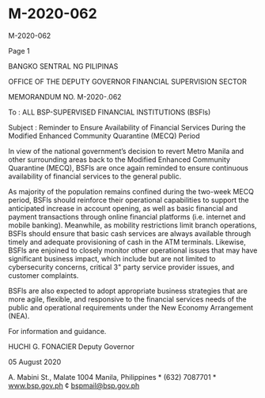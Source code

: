 # M-2020-062

M-2020-062

Page 1

BANGKO SENTRAL NG PILIPINAS

OFFICE OF THE DEPUTY GOVERNOR FINANCIAL SUPERVISION SECTOR

MEMORANDUM NO. M-2020-.062

To : ALL BSP-SUPERVISED FINANCIAL INSTITUTIONS (BSFls)

Subject : Reminder to Ensure Availability of Financial Services During the Modified Enhanced Community Quarantine (MECQ) Period

In view of the national government’s decision to revert Metro Manila and other surrounding areas back to the Modified Enhanced Community Quarantine (MECQ), BSFls are once again reminded to ensure continuous availability of financial services to the general public.

As majority of the population remains confined during the two-week MECQ period, BSFls should reinforce their operational capabilities to support the anticipated increase in account opening, as well as basic financial and payment transactions through online financial platforms (i.e. internet and mobile banking). Meanwhile, as mobility restrictions limit branch operations, BSFls should ensure that basic cash services are always available through timely and adequate provisioning of cash in the ATM terminals. Likewise, BSFls are enjoined to closely monitor other operational issues that may have significant business impact, which include but are not limited to cybersecurity concerns, critical 3" party service provider issues, and customer complaints.

BSFls are also expected to adopt appropriate business strategies that are more agile, flexible, and responsive to the financial services needs of the public and operational requirements under the New Economy Arrangement (NEA).

For information and guidance.

HUCHI G. FONACIER Deputy Governor

05 August 2020

A. Mabini St., Malate 1004 Manila, Philippines * (632) 7087701 * www.bsp.gov.ph ¢ bspmail@bsp.gov.ph